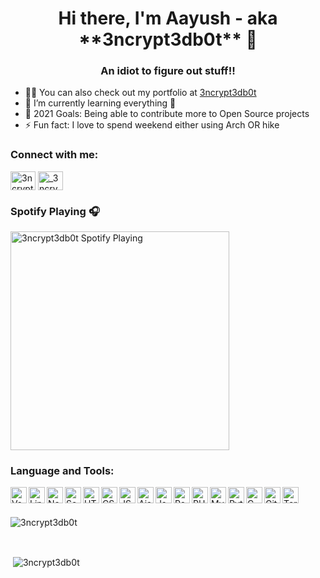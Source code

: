 <h1 align="center">Hi there, I'm Aayush - aka **3ncrypt3db0t** 👋 </h1>
<h3 align="center">An idiot to figure out stuff!!</h3>

- 👨‍💻 You can also check out my portfolio at [3ncrypt3db0t](https://3ncrypt3db0t.github.io/)
- 🌱 I’m currently learning everything 🤣
- 🥅 2021 Goals: Being able to contribute more to Open Source projects
- ⚡ Fun fact: I love to spend weekend either using Arch OR hike

<h3 align="left">Connect with me:</h3>
<p align="left">
<a href="https://t.me/ID10TIRL" target="blank"><img align="center" src="https://cdn.jsdelivr.net/npm/simple-icons@3.0.1/icons/telegram.svg" alt="3ncrypt3db0t" height="30" width="40" /></a>
<a href="https://github.com/3ncrypt3db0t" target="blank"><img align="center" src="https://cdn.jsdelivr.net/npm/simple-icons@3.0.1/icons/github.svg" alt="_3ncrypt3db0t" height="30" width="40" /></a>
</p>

### Spotify Playing 🎧
<img src="https://now-playing-codestackr.vercel.app/api/spotify-playing" alt="3ncrypt3db0t Spotify Playing" width="350" />

### Language and Tools:

<img align="left" alt="VsCode" width="26px" src="https://cutt.ly/mxZZddV" />
<img align="left" alt="Linux" width="26px" src="https://cutt.ly/BxZZD3m" />
<img align="left" alt="Network" width="26px" src="https://cutt.ly/NxZXfQY" />
<img align="left" alt="Servers" width="26px" src="https://cutt.ly/IxZXzcJ" />
<img align="left" alt="HTML" width="26px" src="https://cutt.ly/gxZK0xn" />
<img align="left" alt="CSS" width="26px" src="https://cutt.ly/gxZK4uO" />
<img align="left" alt="JS" width="26px" src="https://cutt.ly/WxZLyjk" />
<img align="left" alt="Ajax" width="26px" src="https://cutt.ly/5xZCNgQ" />
<img align="left" alt="Json" width="26px" src="https://cutt.ly/4xZBho8" />
<img align="left" alt="React" width="26px" src="https://cutt.ly/mxZLfUw" />
<img align="left" alt="PHP" width="26px" src="https://cutt.ly/KxZLR4F" />
<img align="left" alt="MySQL" width="26px" src="https://cutt.ly/yxZLSlx" />
<img align="left" alt="Python" width="26px" src="https://cutt.ly/nxZLKFZ" />
<img align="left" alt="C" width="26px" src="https://cutt.ly/YxZ8hWp" />
<img align="left" alt="GitHub" width="26px" src="https://cutt.ly/txZChgq" />
<img align="left" alt="Terminal" width="26px" src="https://cutt.ly/YxZCWbH" />

<br/>
<br/>

<p><img align="center" src="https://github-readme-stats.vercel.app/api/top-langs?username=3ncrypt3db0t&show_icons=true&locale=en&layout=compact" alt="3ncrypt3db0t" /></p>
<br />

<p>&nbsp;<img align="center" src="https://github-readme-stats.vercel.app/api?username=3ncrypt3db0t&show_icons=true&locale=en" alt="3ncrypt3db0t" /></p>


